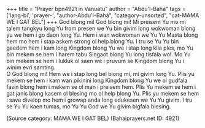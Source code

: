 +++
title = "Prayer bpn4921 in Vanuatu"
author = "Abdu'l-Bahá"
tags = ['lang-bi', 'prayer-', "author-Abdu'l-Bahá", "category-unsorted", "cat-MAMA  WE  I  GAT  BEL"]
+++
God blong mi!  God blong mi!  Mi preisem Yu mo mi talem tangkyu long Yu from presen we Yu bin givim long wokwoman blong yu we hem i go daon long Yu.  Hem i wan wokwoman we Yu Yu Masta blong hem mo hem i stap askem strong ol help blong Yu.  I tru se Yu Yu bin gaedem hem i kam long Kingdom blong Yu we i stap long klia ples, mo Yu bin mekem se hem i harem tabu Singaot blong Yu long tisfala wol.  Mo Yu bin mekem se hem i lukluk ol saen we i pruvum se Kingdom blong Yu i winim evri samting.  
O God blong mi!  Hem we i stap long bel blong mi, mi givim long Yu.  Plis yu mekem se hem i kam wan pikinini long Kingdom blong Yu we ol gudfala fasin blong hem i mekem se ol man i preisem hem.  Plis Yu mekem se hem i gat janis blong kasem ol blesing mo ol help blong Yu.  Plis yu mekem se hem i save divelop mo hem i growap anda long edukesen we Yu Yu givim.  I tru se Yu Yu kaen tumas, mo Yu Yu God we Yu givim bigfala blesing.

(Source category: MAMA  WE  I  GAT  BEL)
(Bahaiprayers.net ID: 4921)
